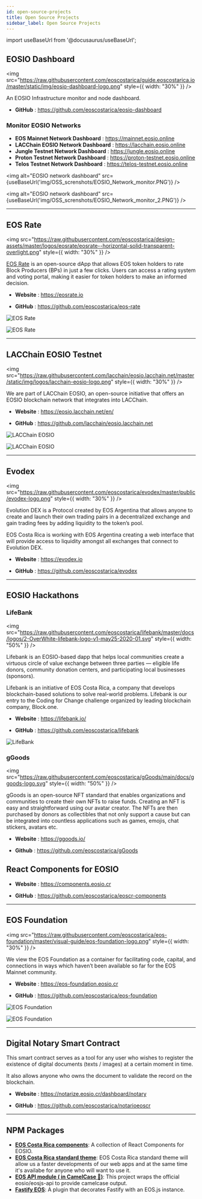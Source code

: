 ```yaml
---
id: open-source-projects
title: Open Source Projects
sidebar_label: Open Source Projects
---
```


import useBaseUrl from '@docusaurus/useBaseUrl';

## EOSIO Dashboard

<img
  src="https://raw.githubusercontent.com/eoscostarica/guide.eoscostarica.io/master/static/img/eosio-dashboard-logo.png"
  style={{ width: "30%" }}
/>

An EOSIO Infrastructure monitor and node dashboard.
- **GitHub** : https://github.com/eoscostarica/eosio-dashboard

### Monitor EOSIO Networks 

- **EOS Mainnet Network Dashboard** : https://mainnet.eosio.online
- **LACChain EOSIO Network Dashboard** : https://lacchain.eosio.online
- **Jungle Testnet Network Dashboard** : https://jungle.eosio.online
- **Proton Testnet Network Dashboard** : https://proton-testnet.eosio.online
- **Telos Testnet Network Dashboard** : https://telos-testnet.eosio.online
 
<img
  alt="EOSIO network dashboard"
  src={useBaseUrl('img/OSS_screnshots/EOSIO_Network_monitor.PNG')}
/>

<img
  alt="EOSIO network dashboard"
  src={useBaseUrl('img/OSS_screnshots/EOSIO_Network_monitor_2.PNG')}
/>

* * *

## EOS Rate 

<img
  src="https://raw.githubusercontent.com/eoscostarica/design-assets/master/logos/eosrate/eosrate--horizontal-solid-transparent-overlight.png"
  style={{ width: "30%" }}
/>

[EOS Rate](https://eosrate.io) is an open-source dApp that allows EOS token holders to rate Block Producers (BPs) in just a few clicks. Users can access a rating system and voting portal, making it easier for token holders to make an informed decision.

- **Website** : https://eosrate.io

- **GitHub** : https://github.com/eoscostarica/eos-rate

![EOS Rate](https://raw.githubusercontent.com/eoscostarica/guide.eoscostarica.io/master/static/img/OSS_screnshots/EOS_Rate.PNG)

![EOS Rate](https://raw.githubusercontent.com/eoscostarica/guide.eoscostarica.io/master/static/img/OSS_screnshots/EOS_Rate_2.PNG)

* * *

## LACChain EOSIO Testnet

<img
  src="https://raw.githubusercontent.com/lacchain/eosio.lacchain.net/master/static/img/logos/lacchain-eosio-logo.png"
  style={{ width: "30%" }}
/>

We are part of LACChain EOSIO, an open-source initiative that offers an EOSIO blockchain network that integrates into LACChain. 

- **Website** : https://eosio.lacchain.net/en/

- **GitHub** : https://github.com/lacchain/eosio.lacchain.net

![LACChain EOSIO](https://raw.githubusercontent.com/eoscostarica/guide.eoscostarica.io/master/static/img/OSS_screnshots/lacchain-eosio-homepage.png)

![LACChain EOSIO](https://raw.githubusercontent.com/eoscostarica/guide.eoscostarica.io/master/static/img/OSS_screnshots/lacchain-eosio-homepage1.png)

* * *

## Evodex

<img
  src="https://raw.githubusercontent.com/eoscostarica/evodex/master/public/evodex-logo.png"
  style={{ width: "30%" }}
/>

Evolution DEX is a Protocol created by EOS Argentina that allows anyone to create and launch their own trading pairs in a decentralized exchange and gain trading fees by adding liquidity to the token’s pool.

EOS Costa Rica is working with EOS Argentina creating a web interface that will provide access to liquidity amongst all exchanges that connect to Evolution DEX.

- **Website** : https://evodex.io

- **GitHub** : https://github.com/eoscostarica/evodex

* * *

## EOSIO Hackathons 

### LifeBank

<img
  src="https://raw.githubusercontent.com/eoscostarica/lifebank/master/docs/logos/2-OverWhite-lifebank-logo-v1-may25-2020-01.svg"
  style={{ width: "50%" }}
/>

Lifebank is an EOSIO-based dapp that helps local communities create a virtuous circle of value exchange between three parties — eligible life donors, community donation centers, and participating local businesses (sponsors).

Lifebank is an initiative of EOS Costa Rica, a company that develops blockchain-based solutions to solve real-world problems. Lifebank is our entry to the Coding for Change challenge organized by leading blockchain company, Block.one.

- **Website** : https://lifebank.io/

- **GitHub** : https://github.com/eoscostarica/lifebank

![LifeBank](https://raw.githubusercontent.com/eoscostarica/guide.eoscostarica.io/master/static/img/OSS_screnshots/LifeBank.PNG)

### gGoods

<img
  src="https://raw.githubusercontent.com/eoscostarica/gGoods/main/docs/ggoods-logo.svg"
  style={{ width: "50%" }}
/>

gGoods is an open-source NFT standard that enables organizations and communities to create their own NFTs to raise funds. Creating an NFT is easy and straightforward using our avatar creator. The NFTs are then purchased by donors as collectibles that not only support a cause but can be integrated into countless applications such as games, emojis, chat stickers, avatars etc.

- **Website** : https://ggoods.io/

- **Github** : https://github.com/eoscostarica/gGoods 

## React Components for EOSIO

- **Website** : https://components.eosio.cr

- **GitHub** : https://github.com/eoscostarica/eoscr-components

* * *

## EOS Foundation 
<img
  src="https://raw.githubusercontent.com/eoscostarica/eos-foundation/master/visual-guide/eos-foundation-logo.png"
  style={{ width: "30%" }}
/>

We view the EOS Foundation as a container for facilitating code, capital, and connections in ways which haven’t been available so far for the EOS Mainnet community.

- **Website** : https://eos-foundation.eosio.cr

- **GitHub** : https://github.com/eoscostarica/eos-foundation

![EOS Foundation](https://raw.githubusercontent.com/eoscostarica/guide.eoscostarica.io/master/static/img/OSS_screnshots/EOS_Fundation.PNG)

![EOS Foundation](https://raw.githubusercontent.com/eoscostarica/guide.eoscostarica.io/master/static/img/OSS_screnshots/EOS_Fundation_2.PNG)

* * *

## Digital Notary Smart Contract

This smart contract serves as a tool for any user who wishes to register the existence of digital documents (texts / images) at a certain moment in time.

It also allows anyone who owns the document to validate the record on the blockchain.

- **Website** : https://notarize.eosio.cr/dashboard/notary

- **GitHub** : https://github.com/eoscostarica/notarioeoscr

* * *

## NPM Packages

* [**EOS Costa Rica components**](https://www.npmjs.com/package/@eoscostarica/eoscr-components): A collection of React Components for EOSIO. 
* [**EOS Costa Rica standard theme**](https://www.npmjs.com/package/@eoscostarica/eoscr-theme): EOS Costa Rica standard theme will allow us a faster developments of our web apps and at the same time it's availabe for anyone who will want to use it.
* [**EOS API module ( in CamelCase 🐫)**](https://www.npmjs.com/package/@eoscostarica/eosjs-camel-api): This project wraps the official eosio/eosjs-api to provide camelcase output. 
* [**Fastify EOS**](https://www.npmjs.com/package/fastify-eos): A plugin that decorates Fastify with an EOS.js instance.

